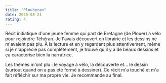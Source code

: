 ```yaml
---
title: "Plouheran"
date: 2025-08-21
rating: 4
---
```


Récit initiatique d'une jeune femme qui part de Bretagne (de Plouer) à vélo pour rejoindre Téhéran. Je l'avais découvert en librairie et les dessins ne m'avaient pas plu. À la lecture et en y regardant plus attentivement, même si je n'apprécie pas complétement, je trouve qu'il y a de beaux dessins et ça caractèrise bien la narratrice.

Les thèmes m'ont plu : le voyage à vélo, la découverte et... le dessin (surtout quand on a pas été formé à dessiner). Ce récit m'a touché et m'a fait réfléchir sur ma propre vie. Je recommande au final.
